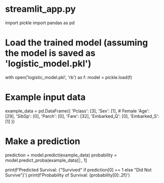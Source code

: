 # streamlit_app.py
import pickle
import pandas as pd

# Load the trained model (assuming the model is saved as 'logistic_model.pkl')
with open('logistic_model.pkl', 'rb') as f:
    model = pickle.load(f)

# Example input data
example_data = pd.DataFrame({
    'Pclass': [3],
    'Sex': [1],  # Female
    'Age': [29],
    'SibSp': [0],
    'Parch': [0],
    'Fare': [32],
    'Embarked_Q': [0],
    'Embarked_S': [1]
})

# Make a prediction
prediction = model.predict(example_data)
probability = model.predict_proba(example_data)[:, 1]

print(f'Predicted Survival: {"Survived" if prediction[0] == 1 else "Did Not Survive"}')
print(f'Probability of Survival: {probability[0]:.2f}')
